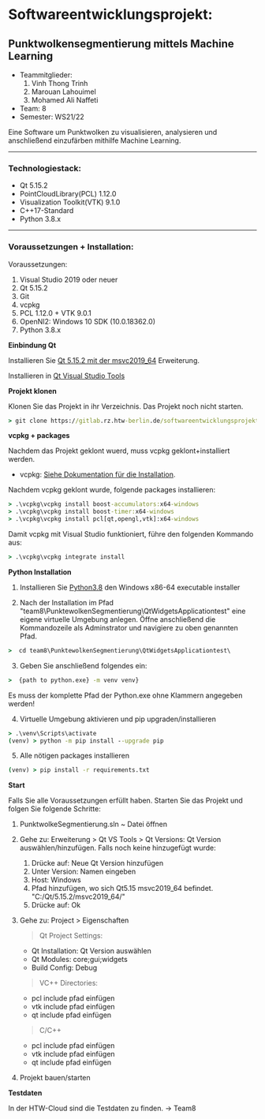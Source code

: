 # Softwareentwicklungsprojekt: <Punktwolkensegmentierung mittels Machine Learning>

## Punktwolkensegmentierung mittels Machine Learning

- Teammitglieder:
  1.  Vinh Thong Trinh
  2.  Marouan Lahouimel
  3.  Mohamed Ali Naffeti
- Team: 8
- Semester: WS21/22

Eine Software um Punktwolken zu visualisieren, analysieren und anschließend einzufärben mithilfe Machine Learning.

---

### Technologiestack:

- Qt 5.15.2
- PointCloudLibrary(PCL) 1.12.0
- Visualization Toolkit(VTK) 9.1.0
- C++17-Standard
- Python 3.8.x

---

### Voraussetzungen + Installation:

Voraussetzungen:

1. Visual Studio 2019 oder neuer
2. Qt 5.15.2
3. Git
4. vcpkg
5. PCL 1.12.0 + VTK 9.0.1
6. OpenNI2: Windows 10 SDK (10.0.18362.0)
7. Python 3.8.x


**Einbindung Qt**

Installieren Sie [Qt 5.15.2 mit der msvc2019_64](https://www.qt.io/download) Erweiterung.

Installieren in [Qt Visual Studio Tools](https://marketplace.visualstudio.com/items?itemName=TheQtCompany.QtVisualStudioTools-19123)

**Projekt klonen**

Klonen Sie das Projekt in ihr Verzeichnis. Das Projekt noch nicht starten.

```cmd
> git clone https://gitlab.rz.htw-berlin.de/softwareentwicklungsprojekt/wise2021-22/team8.git
```

**vcpkg + packages**

Nachdem das Projekt geklont wuerd, muss vcpkg geklont+installiert werden.

- vcpkg: [Siehe Dokumentation für die Installation](https://github.com/microsoft/vcpkg).
  <!-- - **Link:** https://github.com/microsoft/vcpkg -->

Nachdem vcpkg geklont wurde, folgende packages installieren:

```cmd
> .\vcpkg\vcpkg install boost-accumulators:x64-windows
> .\vcpkg\vcpkg install boost-timer:x64-windows
> .\vcpkg\vcpkg install pcl[qt,opengl,vtk]:x64-windows
```

Damit vcpkg mit Visual Studio funktioniert, führe den folgenden Kommando aus:

```cmd
> .\vcpkg\vcpkg integrate install
```

**Python Installation**

1. Installieren Sie [Python3.8](https://www.python.org/downloads/release/python-380/) den Windows x86-64 executable installer

2. Nach der Installation im Pfad "team8\PunktewolkenSegmentierung\QtWidgetsApplicationtest" eine eigene virtuelle Umgebung anlegen. Öffne anschließend die Kommandozeile als Adminstrator und navigiere zu oben genannten Pfad.

```cmd
>  cd team8\PunktewolkenSegmentierung\QtWidgetsApplicationtest\
```

3. Geben Sie anschließend folgendes ein:

```cmd
>  {path to python.exe} -m venv venv}
```
Es muss der komplette Pfad der Python.exe ohne Klammern angegeben werden!

4. Virtuelle Umgebung aktivieren und pip upgraden/installieren

```cmd
> .\venv\Scripts\activate
(venv) > python -m pip install --upgrade pip
```

5. Alle nötigen packages installieren

```cmd
(venv) > pip install -r requirements.txt
```


**Start**

Falls Sie alle Voraussetzungen erfüllt haben. Starten Sie das Projekt und folgen Sie folgende Schritte:

1. PunktwolkeSegmentierung.sln ~ Datei öffnen
2. Gehe zu: Erweiterung > Qt VS Tools > Qt Versions: Qt Version auswählen/hinzufügen.
   Falls noch keine hinzugefügt wurde:
   1. Drücke auf: Neue Qt Version hinzufügen
   2. Unter Version: Namen eingeben
   3. Host: Windows
   4. Pfad hinzufügen, wo sich Qt5.15 msvc2019_64 befindet. "C:/Qt/5.15.2/msvc2019_64/"
   5. Drücke auf: Ok
3. Gehe zu: Project > Eigenschaften

   > Qt Project Settings:

   - Qt Installation: Qt Version auswählen
   - Qt Modules: core;gui;widgets
   - Build Config: Debug

   > VC++ Directories:

   - pcl include pfad einfügen
   - vtk include pfad einfügen
   - qt include pfad einfügen

   > C/C++

   - pcl include pfad einfügen
   - vtk include pfad einfügen
   - qt include pfad einfügen

4. Projekt bauen/starten

**Testdaten**

In der HTW-Cloud sind die Testdaten zu finden.
-> Team8
